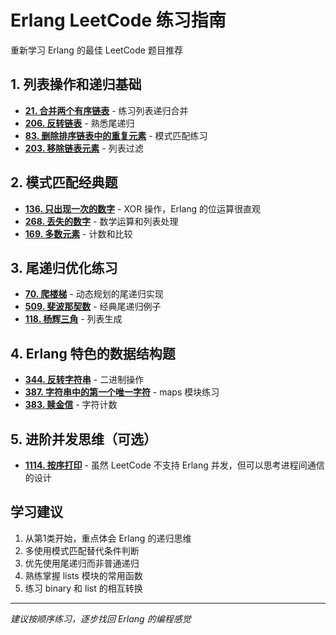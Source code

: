 # Erlang LeetCode 练习指南

重新学习 Erlang 的最佳 LeetCode 题目推荐

## 1. 列表操作和递归基础

- **[21. 合并两个有序链表](https://leetcode.cn/problems/merge-two-sorted-lists/)** - 练习列表递归合并
- **[206. 反转链表](https://leetcode.cn/problems/reverse-linked-list/)** - 熟悉尾递归
- **[83. 删除排序链表中的重复元素](https://leetcode.cn/problems/remove-duplicates-from-sorted-list/)** - 模式匹配练习
- **[203. 移除链表元素](https://leetcode.cn/problems/remove-linked-list-elements/)** - 列表过滤

## 2. 模式匹配经典题

- **[136. 只出现一次的数字](https://leetcode.cn/problems/single-number/)** - XOR 操作，Erlang 的位运算很直观
- **[268. 丢失的数字](https://leetcode.cn/problems/missing-number/)** - 数学运算和列表处理
- **[169. 多数元素](https://leetcode.cn/problems/majority-element/)** - 计数和比较

## 3. 尾递归优化练习

- **[70. 爬楼梯](https://leetcode.cn/problems/climbing-stairs/)** - 动态规划的尾递归实现
- **[509. 斐波那契数](https://leetcode.cn/problems/fibonacci-number/)** - 经典尾递归例子
- **[118. 杨辉三角](https://leetcode.cn/problems/pascals-triangle/)** - 列表生成

## 4. Erlang 特色的数据结构题

- **[344. 反转字符串](https://leetcode.cn/problems/reverse-string/)** - 二进制操作
- **[387. 字符串中的第一个唯一字符](https://leetcode.cn/problems/first-unique-character-in-a-string/)** - maps 模块练习
- **[383. 赎金信](https://leetcode.cn/problems/ransom-note/)** - 字符计数

## 5. 进阶并发思维（可选）

- **[1114. 按序打印](https://leetcode.cn/problems/print-in-order/)** - 虽然 LeetCode 不支持 Erlang 并发，但可以思考进程间通信的设计

## 学习建议

1. 从第1类开始，重点体会 Erlang 的递归思维
2. 多使用模式匹配替代条件判断
3. 优先使用尾递归而非普通递归
4. 熟练掌握 lists 模块的常用函数
5. 练习 binary 和 list 的相互转换

---
*建议按顺序练习，逐步找回 Erlang 的编程感觉*